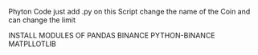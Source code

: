 Phyton Code just add .py on this Script change the name of the Coin and can change the limit 


INSTALL MODULES OF PANDAS BINANCE PYTHON-BINANCE MATPLLOTLIB


